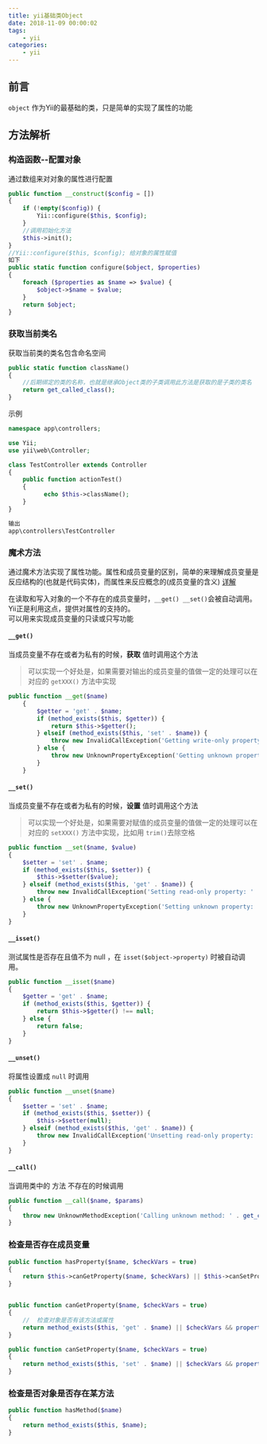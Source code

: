 ```yaml
---
title: yii基础类Object  
date: 2018-11-09 00:00:02
tags:
    - yii
categories:
    - yii  
---
```


## 前言  
`object` 作为Yii的最基础的类，只是简单的实现了属性的功能  

## 方法解析
### 构造函数--配置对象
通过数组来对对象的属性进行配置    

```php
public function __construct($config = [])
{
    if (!empty($config)) {
        Yii::configure($this, $config);
    }
    //调用初始化方法
    $this->init();    
}
//Yii::configure($this, $config); 给对象的属性赋值
如下
public static function configure($object, $properties)
{
    foreach ($properties as $name => $value) {
        $object->$name = $value;
    }
    return $object;
}
```
<!-- more -->
### 获取当前类名  
获取当前类的类名包含命名空间  

```php
public static function className()
{
    //后期绑定的类的名称，也就是继承Object类的子类调用此方法是获取的是子类的类名
    return get_called_class();
}
```
示例
```php
namespace app\controllers;

use Yii;
use yii\web\Controller;

class TestController extends Controller
{
  	public function actionTest()
  	{
  		  echo $this->className();
  	}
}

输出
app\controllers\TestController
```
### 魔术方法  
通过魔术方法实现了属性功能。属性和成员变量的区别，简单的来理解成员变量是反应结构的(也就是代码实体)，而属性来反应概念的(成员变量的含义)
[详解](http://www.digpage.com/property.html#)    

在读取和写入对象的一个不存在的成员变量时，` __get() __set() `会被自动调用。 Yii正是利用这点，提供对属性的支持的。   
可以用来实现成员变量的只读或只写功能  



#### `__get()`  
当成员变量不存在或者为私有的时候，**获取** 值时调用这个方法  
> 可以实现一个好处是，如果需要对输出的成员变量的值做一定的处理可以在对应的 `getXXX()` 方法中实现  

```php
public function __get($name)
    {
        $getter = 'get' . $name;
        if (method_exists($this, $getter)) {
            return $this->$getter();
        } elseif (method_exists($this, 'set' . $name)) {
            throw new InvalidCallException('Getting write-only property: ' . get_class($this) . '::' . $name);
        } else {
            throw new UnknownPropertyException('Getting unknown property: ' . get_class($this) . '::' . $name);
        }
    }
```
#### `__set()`  
当成员变量不存在或者为私有的时候，**设置** 值时调用这个方法  
> 可以实现一个好处是，如果需要对赋值的成员变量的值做一定的处理可以在对应的 `setXXX()` 方法中实现，比如用 `trim()`去除空格  

```php
public function __set($name, $value)
{
    $setter = 'set' . $name;
    if (method_exists($this, $setter)) {
        $this->$setter($value);
    } elseif (method_exists($this, 'get' . $name)) {
        throw new InvalidCallException('Setting read-only property: ' . get_class($this) . '::' . $name);
    } else {
        throw new UnknownPropertyException('Setting unknown property: ' . get_class($this) . '::' . $name);
    }
}
```  
#### `__isset()`
测试属性是否存在且值不为 null ，在 `isset($object->property)` 时被自动调用。   
```php
public function __isset($name)
{
    $getter = 'get' . $name;
    if (method_exists($this, $getter)) {
        return $this->$getter() !== null;
    } else {
        return false;
    }
}
```
#### `__unset()`
将属性设置成 `null` 时调用  
```php
public function __unset($name)
{
    $setter = 'set' . $name;
    if (method_exists($this, $setter)) {
        $this->$setter(null);
    } elseif (method_exists($this, 'get' . $name)) {
        throw new InvalidCallException('Unsetting read-only property: ' . get_class($this) . '::' . $name);
    }
}
```
#### `__call()`
当调用类中的 方法 不存在的时候调用
```php
public function __call($name, $params)
{
    throw new UnknownMethodException('Calling unknown method: ' . get_class($this) . "::$name()");
}
```
### 检查是否存在成员变量
```php
public function hasProperty($name, $checkVars = true)
{
    return $this->canGetProperty($name, $checkVars) || $this->canSetProperty($name, false);
}


public function canGetProperty($name, $checkVars = true)
{
    //  检查对象是否有该方法或属性
    return method_exists($this, 'get' . $name) || $checkVars && property_exists($this, $name);
}

public function canSetProperty($name, $checkVars = true)
{
    return method_exists($this, 'set' . $name) || $checkVars && property_exists($this, $name);
}
```
### 检查是否对象是否存在某方法  
```php
public function hasMethod($name)
{
    return method_exists($this, $name);
}
```
